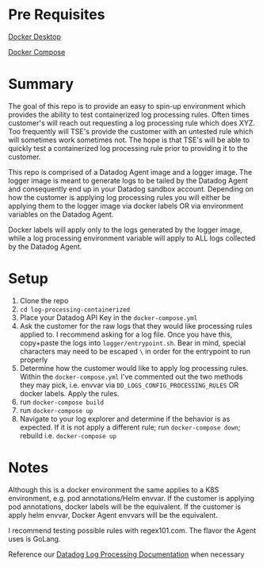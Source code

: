 # Pre Requisites
[Docker Desktop](https://www.docker.com/products/docker-desktop/)

[Docker Compose](https://docs.docker.com/compose/install/)

# Summary
The goal of this repo is to provide an easy to spin-up environment which provides the ability to test containerized log processing rules. Often times customer's will reach out requesting a log processing rule which does XYZ. Too frequently will TSE's provide the customer with an untested rule which will sometimes work sometimes not. The hope is that TSE's will be able to quickly test a containerized log processing rule prior to providing it to the customer.

This repo is comprised of a Datadog Agent image and a logger image. The logger image is meant to generate logs to be tailed by the Datadog Agent and consequently end up in your Datadog sandbox account. Depending on how the customer is applying log processing rules you will either be applying them to the logger image via docker labels OR via environment variables on the Datadog Agent.

Docker labels will apply only to the logs generated by the logger image, while a log processing environment variable will apply to ALL logs collected by the Datadog Agent.

# Setup
1. Clone the repo
2. `cd log-processing-containerized`
3. Place your Datadog API Key in the `docker-compose.yml`
4. Ask the customer for the raw logs that they would like processing rules applied to. I recommend asking for a log file. Once you have this, copy+paste the logs into `logger/entrypoint.sh`. Bear in mind, special characters may need to be escaped `\` in order for the entrypoint to run properly
5. Determine how the customer would like to apply log processing rules. Within the `docker-compose.yml` I've commented out the two methods they may pick, i.e. envvar via `DD_LOGS_CONFIG_PROCESSING_RULES` OR docker labels. Apply the rules.
6. run `docker-compose build`
7. run `docker-compose up`
8. Navigate to your log explorer and determine if the behavior is as expected. If it is not apply a different rule; run `docker-compose down`; rebuild i.e. `docker-compose up`


# Notes
Although this is a docker environment the same applies to a K8S environment, e.g. pod annotations/Helm envvar. If the customer is applying pod annotations, docker labels will be the equivalent. If the customer is apply helm envvar, Docker Agent envvars will be the equivalent.

I recommend testing possible rules with regex101.com. The flavor the Agent uses is GoLang.

Reference our [Datadog Log Processing Documentation](https://docs.datadoghq.com/agent/logs/advanced_log_collection/?tab=configurationfile) when necessary
